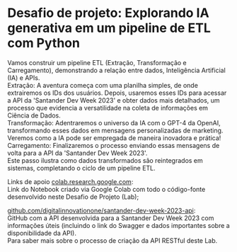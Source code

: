 # Desafio de projeto: Explorando IA generativa em um pipeline de ETL com Python  

Vamos construir um pipeline ETL (Extração, Transformação e Carregamento), demonstrando a relação entre dados, Inteligência Artificial (IA) e APIs.  
Extração: A aventura começa com uma planilha simples, de onde extrairemos os IDs dos usuários. Depois, usaremos esses IDs para acessar a API da 'Santander Dev Week 2023' e obter dados mais detalhados, um processo que evidencia a versatilidade na coleta de informações em Ciência de Dados.  
Transformação: Adentraremos o universo da IA com o GPT-4 da OpenAI, transformando esses dados em mensagens personalizadas de marketing. Veremos como a IA pode ser empregada de maneira inovadora e prática!  
Carregamento: Finalizaremos o processo enviando essas mensagens de volta para a API da 'Santander Dev Week 2023'.  
Este passo ilustra como dados transformados são reintegrados em sistemas, completando o ciclo de um pipeline ETL.






Links de apoio
[colab.research.google.com](https://colab.research.google.com/drive/1SF_Q3AybFPozCcoFBptDSFbMk-6IVGF-?usp=sharing):  
Link do Notebook criado via Google Colab com todo o código-fonte desenvolvido neste Desafio de Projeto (Lab);

[github.com/digitalinnovationone/santander-dev-week-2023-api](https://github.com/digitalinnovationone/santander-dev-week-2023-api):  
GitHub com a API desenvolvida para a Santander Dev Week 2023 com informações úteis (incluindo o link do Swagger e dados importantes sobre a disponibilidade da API).  
Para saber mais sobre o processo de criação da API RESTful deste Lab.
